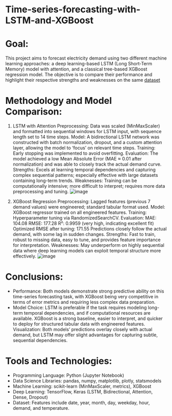 # Time-series-forecasting-with-LSTM-and-XGBoost

# Goal:
This project aims to forecast electricity demand using two different machine learning approaches: a deep learning-based LSTM (Long Short-Term Memory) model with attention, and a classical tree-based XGBoost regression model. The objective is to compare their performance and highlight their respective strengths and weaknesses on the same [dataset](https://www.kaggle.com/datasets/ashfakyeafi/pbd-load-history)

# Methodology and Model Comparison:

1. LSTM with Attention
Preprocessing: Data was scaled (MinMaxScaler) and formatted into sequential windows for LSTM input, with sequence length set to 14 time steps.
Model: A bidirectional LSTM network was constructed with batch normalization, dropout, and a custom attention layer, allowing the model to ‘focus’ on relevant time steps.
Training: Early stopping was implemented to avoid overfitting.
Evaluation: The model achieved a low Mean Absolute Error (MAE ≈ 0.01 after normalization) and was able to closely track the actual demand curve.
Strengths: Excels at learning temporal dependencies and capturing complex sequential patterns; especially effective with large datasets containing long-term trends.
Weaknesses: Training can be computationally intensive; more difficult to interpret; requires more data preprocessing and tuning.
![image](https://github.com/user-attachments/assets/55dfd158-4598-4074-aa32-c5de9f403f75)

2. XGBoost Regression
Preprocessing: Lagged features (previous 7 demand values) were engineered; standard tabular format used.
Model: XGBoost regressor trained on all engineered features.
Training: Hyperparameter tuning via RandomizedSearchCV.
Evaluation:
MAE: 104.08
RMSE: 177.28
R²: 0.9959 (very high, indicating excellent fit)
Optimized RMSE after tuning: 171.55
Predictions closely follow the actual demand, with some lag in sudden changes.
Strengths: Fast to train, robust to missing data, easy to tune, and provides feature importance for interpretation.
Weaknesses: May underperform on highly sequential data where deep learning models can exploit temporal structure more effectively.
![image](https://github.com/user-attachments/assets/94e3fcc1-a977-4709-baaa-87440557f1f4)


# Conclusions:

- Performance: Both models demonstrate strong predictive ability on this time-series forecasting task, with XGBoost being very competitive in terms of error metrics and requiring less complex data preparation.
- Model Choice:
LSTM is preferable if the task requires modeling long-term temporal dependencies, and if computational resources are available.
XGBoost is a strong baseline, easier to interpret, and quicker to deploy for structured tabular data with engineered features.
Visualization: Both models’ predictions overlay closely with actual demand, but LSTM may offer slight advantages for capturing subtle, sequential dependencies.


# Tools and Technologies:

- Programming Language: Python (Jupyter Notebook)
- Data Science Libraries: pandas, numpy, matplotlib, plotly, statsmodels
- Machine Learning: scikit-learn (MinMaxScaler, metrics), XGBoost
- Deep Learning: TensorFlow, Keras (LSTM, Bidirectional, Attention, Dense, Dropout)
- Dataset: Features include date, year, month, day, weekday, hour, demand, and temperature.

